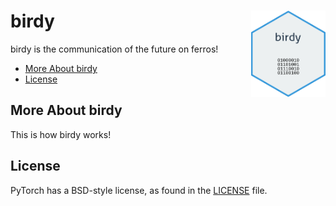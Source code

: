 # birdy <img src="figures/birdy.png" align="right" height="138" /></a>

birdy is the communication of the future on ferros!

- [More About birdy](#more-about-tidyeducation)
- [License](#license)

## More About birdy

This is how birdy works!

## License

PyTorch has a BSD-style license, as found in the [LICENSE](LICENSE) file.
